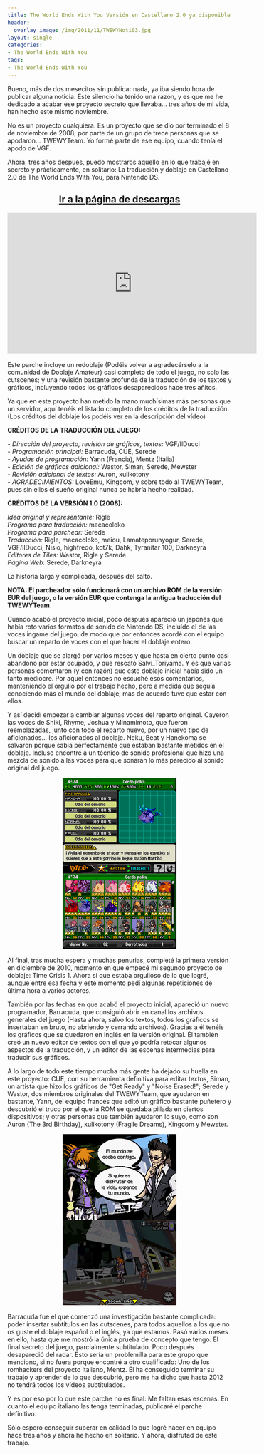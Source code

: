 ```yaml
---
title: The World Ends With You Versión en Castellano 2.0 ya disponible
header:
  overlay_image: /img/2011/11/TWEWYNoti03.jpg
layout: single
categories:
- The World Ends With You
tags:
- The World Ends With You
---
```

Bueno, más de dos mesecitos sin publicar nada, ya iba siendo hora de publicar 
alguna noticia. Este silencio ha tenido una razón, y es que me he dedicado a 
acabar ese proyecto secreto que llevaba... tres años de mi vida, han hecho este 
mismo noviembre.

No es un proyecto cualquiera. Es un proyecto que se dio por terminado el 8 de 
noviembre de 2008; por parte de un grupo de trece personas que se apodaron... 
TWEWYTeam. Yo formé parte de ese equipo, cuando tenía el apodo de VGF.

Ahora, tres años después, puedo mostraros aquello en lo que trabajé en secreto 
y prácticamente, en solitario: La traducción y doblaje en Castellano 2.0 de 
The World Ends With You, para Nintendo DS.

<h2 style="text-align: center;"><strong><a href="http://tiovictor.romhackhispano.org/the-world-ends-with-you-version-en-castellano-2-0/descargar/">Ir a la página de descargas</a></strong></h2>

<center><iframe width="560" height="315" src="https://www.youtube-nocookie.com/embed/Nm2dRlux8CI?rel=0" frameborder="0" allow="accelerometer; autoplay; encrypted-media; gyroscope; picture-in-picture" allowfullscreen></iframe></center>

Este parche incluye un redoblaje (Podéis volver a agradecérselo a la comunidad 
de Doblaje Amateur) casi completo de todo el juego, no solo las cutscenes; y 
una revisión bastante profunda de la traducción de los textos y gráficos, 
incluyendo todos los gráficos desaparecidos hace tres añitos.

Ya que en este proyecto han metido la mano muchísimas más personas que un 
servidor, aquí tenéis el listado completo de los créditos de la traducción. 
(Los créditos del doblaje los podéis ver en la descripción del vídeo)

**CRÉDITOS DE LA TRADUCCIÓN DEL JUEGO:**

_- Dirección del proyecto, revisión de gráficos, textos:_ VGF/IlDucci  
_- Programación principal:_ Barracuda, CUE, Serede  
_- Ayudas de programación:_ Yann (Francia), Mentz (Italia)  
_- Edición de gráficos adicional:_ Wastor, Siman, Serede, Mewster  
_- Revisión adicional de textos:_ Auron, xulikotony  
_- AGRADECIMIENTOS:_ LoveEmu, Kingcom, y sobre todo al TWEWYTeam, pues sin 
ellos el sueño original nunca se habría hecho realidad.

**CRÉDITOS DE LA VERSIÓN 1.0 (2008):**

_Idea original y representante:_ Rigle  
_Programa para traducción:_ macacoloko  
_Programa para parchear:_ Serede  
_Traducción:_ Rigle, macacoloko, meiou, Lamateporunyogur, Serede, VGF/IlDucci, 
Nisio, highfredo, kot7k, Dahk, Tyranitar 100, Darkneyra  
_Editores de Tiles:_ Wastor, Rigle y Serede  
_Página Web:_ Serede, Darkneyra

La historia larga y complicada, después del salto.

**NOTA: El parcheador sólo funcionará con un archivo ROM de la versión EUR del juego, 
o la versión EUR que contenga la antigua traducción del TWEWYTeam.**

<!--more-->

Cuando acabó el proyecto inicial, poco después apareció un japonés que había roto varios 
formatos de sonido de Nintendo DS, incluído el de las voces ingame del juego, de modo 
que por entonces acordé con el equipo buscar un reparto de voces con el que hacer el 
doblaje entero.

Un doblaje que se alargó por varios meses y que hasta en cierto punto casi abandono por 
estar ocupado, y que rescató Salvi_Toriyama. Y es que varias personas comentaron (y con 
razón) que este doblaje inicial había sido un tanto mediocre. Por aquel entonces no escuché 
esos comentarios, manteniendo el orgullo por el trabajo hecho, pero a medida que seguía 
conociendo más el mundo del doblaje, más de acuerdo tuve que estar con ellos.

Y así decidí empezar a cambiar algunas voces del reparto original. Cayeron las voces de Shiki, 
Rhyme, Joshua y Minamimoto, que fueron reemplazadas, junto con todo el reparto nuevo, por un 
nuevo tipo de aficionados... los aficionados al doblaje. Neku, Beat y Hanekoma se salvaron 
porque sabía perfectamente que estaban bastante metidos en el doblaje. Incluso encontré a un 
técnico de sonido profesional que hizo una mezcla de sonido a las voces para que sonaran lo más 
parecido al sonido original del juego.

<center><img src="/img/2011/11/TWEWYEsp100_44_7830.png" width="256" height="384" /></center>

Al final, tras mucha espera y muchas penurias, completé la primera versión en diciembre de 2010, 
momento en que empecé mi segundo proyecto de doblaje: Time Crisis 1. Ahora si que estaba orgulloso 
de lo que logré, aunque entre esa fecha y este momento pedí algunas repeticiones de última hora 
a varios actores.

También por las fechas en que acabó el proyecto inicial, apareció un nuevo programador, 
Barracuda, que consiguió abrir en canal los archivos generales del juego (Hasta ahora, salvo 
los textos, todos los gráficos se insertaban en bruto, no abriendo y cerrando archivos). 
Gracias a él tenéis los gráficos que se quedaron en inglés en la versión original. Él también 
creó un nuevo editor de textos con el que yo podría retocar algunos aspectos de la traducción, 
y un editor de las escenas intermedias para traducir sus gráficos.

A lo largo de todo este tiempo mucha más gente ha dejado su huella en este proyecto: CUE, con 
su herramienta definitiva para editar textos, Siman, un artista que hizo los gráficos de "Get 
Ready" y "Noise Erased!"; Serede y Wastor, dos miembros originales del TWEWYTeam, que ayudaron 
en bastante, Yann, del equipo francés que editó un gráfico bastante puñetero y descubrió el 
truco por el que la ROM se quedaba pillada en ciertos dispositivos; y otras personas que también 
ayudaron lo suyo, como son Auron (The 3rd Birthday), xulikotony (Fragile Dreams), Kingcom y Mewster.

<center><img src="/img/2011/11/TWEWYEsp100_20_9515.png" width="256" height="384" /></center>

Barracuda fue el que comenzó una investigación bastante complicada: poder insertar subtítulos 
en las cutscenes, para todos aquellos a los que no os guste el doblaje español o el inglés, 
ya que estamos. Pasó varios meses en ello, hasta que me mostró la única prueba de concepto 
que tengo: El final secreto del juego, parcialmente subtitulado. Poco después desapareció del 
radar. Esto sería un problemilla para este grupo que menciono, si no fuera porque encontré a 
otro cualificado: Uno de los romhackers del proyecto italiano, Mentz. Él ha conseguido terminar 
su trabajo y aprender de lo que descubrió, pero me ha dicho que hasta 2012 no tendrá todos los 
vídeos subtitulados.

Y es por eso por lo que este parche no es final: Me faltan esas escenas. En cuanto el equipo 
italiano las tenga terminadas, publicaré el parche definitivo.

Sólo espero conseguir superar en calidad lo que logré hacer en equipo hace tres años y ahora 
he hecho en solitario. Y ahora, disfrutad de este trabajo.
